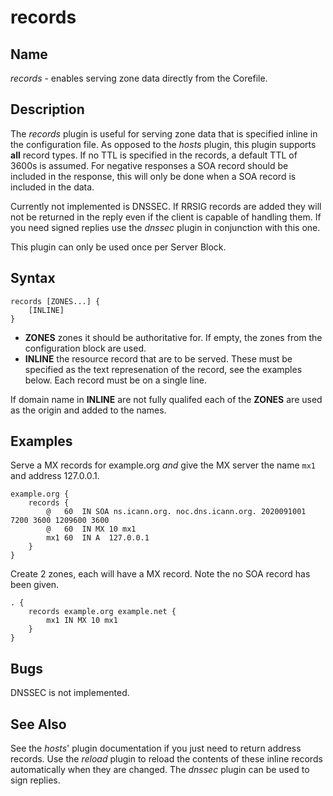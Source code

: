 # records

## Name

*records* - enables serving zone data directly from the Corefile.

## Description

The *records* plugin is useful for serving zone data that is specified inline in the configuration
file. As opposed to the *hosts* plugin, this plugin supports **all** record types.
If no TTL is specified in the records, a default TTL of 3600s is assumed. For negative responses a
SOA record should be included in the response, this will only be done when a SOA record is included
in the data.

Currently not implemented is DNSSEC. If RRSIG records are added they will not be returned in the
reply even if the client is capable of handling them. If you need signed replies use the *dnssec*
plugin in conjunction with this one.

This plugin can only be used once per Server Block.

## Syntax

~~~
records [ZONES...] {
    [INLINE]
}
~~~

* **ZONES** zones it should be authoritative for. If empty, the zones from the configuration block
  are used.
* **INLINE** the resource record that are to be served. These must be specified as the text
  represenation of the record, see the examples below. Each record must be on a single line.

If domain name in **INLINE** are not fully qualifed each of the **ZONES** are used as the origin and
added to the names.

## Examples

Serve a MX records for example.org *and* give the MX server the name `mx1` and address 127.0.0.1.

~~~ corefile
example.org {
    records {
        @   60  IN SOA ns.icann.org. noc.dns.icann.org. 2020091001 7200 3600 1209600 3600
        @   60  IN MX 10 mx1
        mx1 60  IN A  127.0.0.1
    }
}
~~~

Create 2 zones, each will have a MX record. Note the no SOA record has been given.

~~~
. {
    records example.org example.net {
        mx1 IN MX 10 mx1
    }
}
~~~

## Bugs

DNSSEC is not implemented.

## See Also

See the *hosts*' plugin documentation if you just need to return address records. Use the *reload*
plugin to reload the contents of these inline records automatically when they are changed. The
*dnssec* plugin can be used to sign replies.
